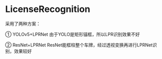 # LicenseRecognition
采用了两种方案：

① YOLOv5+LPRNet 由于YOLO是矩形锚框，所以LPR识别效果不好

② ResNet+LPRNet ResNet能框柱整个车牌，经过透视变换再进行LPRNet识别，效果较好

